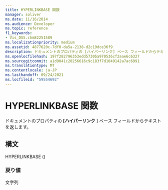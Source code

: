 ```yaml
---
title: HYPERLINKBASE 関数
manager: soliver
ms.date: 11/16/2014
ms.audience: Developer
ms.topic: reference
f1_keywords:
- Vis_DSS.chm82251589
ms.localizationpriority: medium
ms.assetid: 4877620c-7df0-da5a-2138-d2c19dce36f9
description: ドキュメントのプロパティの [ハイパーリンク] ベース フィールドからテキストを返します。
ms.openlocfilehash: 197f282796353edd5730ba970536cf2aae6c6327
ms.sourcegitcommit: a1d9041c20256616c9c183f7d1049142a7ac6991
ms.translationtype: MT
ms.contentlocale: ja-JP
ms.lasthandoff: 09/24/2021
ms.locfileid: "59554692"
---
```

# <a name="hyperlinkbase-function"></a>HYPERLINKBASE 関数

ドキュメントのプロパティの **[ハイパーリンク** ] ベース フィールドからテキストを返します。 
  
## <a name="syntax"></a>構文

HYPERLINKBASE ()
  
### <a name="return-value"></a>戻り値

文字列
  

